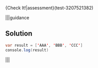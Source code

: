 {Check It!|assessment}(test-3207521382)

|||guidance
## Solution
```java
var result = ['AAA', 'BBB', 'CCC']
console.log(result)
```
|||